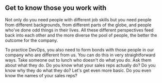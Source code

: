 ## Get to know those you work with

Not only do you need people with different job skills but you need people from different backgrounds, from different parts of the globe, and people who've done odd things in their lives. All these different perspectives feed back into each other and the more diverse the pool of people, the better the outcome for the company.

To practice DevOps, you also need to form bonds with those people in our company who are different from us. You can do this in very straightforward ways. Take someone out to lunch who doesn't do what you do. Ask them about what they do. Do you know what your sales reps actually do? Do you know why they do what they do? Let's get even more basic. Do you even know the names of your sales reps?
